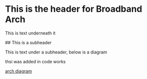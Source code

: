 # This is the header for Broadband Arch

This is text underneath it

## This is a subheader

This is text under a subheader, below is a diagram

thsi was added in code works

[arch diagram](/docs/wiki/architecture-stuff/diagram.png)
